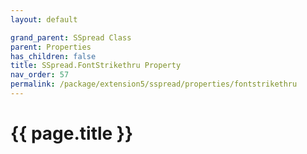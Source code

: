 ```yaml
---
layout: default

grand_parent: SSpread Class
parent: Properties
has_children: false
title: SSpread.FontStrikethru Property
nav_order: 57
permalink: /package/extension5/sspread/properties/fontstrikethru
---
```

# {{ page.title }}
